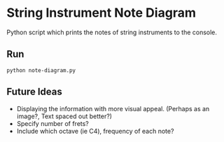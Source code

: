 # String Instrument Note Diagram

Python script which prints the notes of string instruments to the console.

## Run

```
python note-diagram.py
```

## Future Ideas

- Displaying the information with more visual appeal. (Perhaps as an image?, Text spaced out better?)
- Specify number of frets?
- Include which octave (ie C4), frequency of each note?
